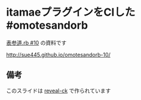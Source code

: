 # itamaeプラグインをCIした #omotesandorb

[表参道.rb #10](http://omotesandorb.connpass.com/event/29102/) の資料です

http://sue445.github.io/omotesandorb-10/

## 備考
このスライドは [reveal-ck](https://github.com/jedcn/reveal-ck) で作られています
